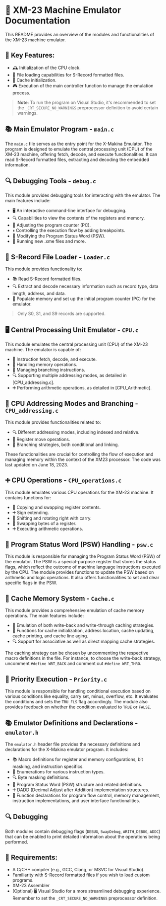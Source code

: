 # 🚀 **XM-23 Machine Emulator Documentation**

This README provides an overview of the modules and functionalities of the XM-23 machine emulator.


## 🌟 **Key Features**:

- 🕰 Initialization of the CPU clock.
- 📁 File loading capabilities for S-Record formatted files.
- 🚀 Cache initialization.
- 🎮 Execution of the main controller function to manage the emulation process.

> **Note**: To run the program on Visual Studio, it's recommended to set the `_CRT_SECURE_NO_WARNINGS` preprocessor definition to avoid certain warnings.

## 📚 **Main Emulator Program - `main.c`**

The `main.c` file serves as the entry point for the X-Makina Emulator. The program is designed to emulate the central processing unit (CPU) of the XM-23 machine, offering fetch, decode, and execute functionalities. It can read S-Record formatted files, extracting and decoding the embedded information.

## 🔍 **Debugging Tools - `debug.c`**

This module provides debugging tools for interacting with the emulator. The main features include:

- 🖥 An interactive command-line interface for debugging.
- 🔍 Capabilities to view the contents of the registers and memory.
- 📍 Adjusting the program counter (PC).
- ⏸ Controlling the execution flow by adding breakpoints.
- 🔄 Modifying the Program Status Word (PSW).
- 📂 Running new .xme files and more.

## 📖 **S-Record File Loader - `Loader.c`**

This module provides functionality to:

- 📚 Read S-Record formatted files.
- 🔍 Extract and decode necessary information such as record type, data length, address, and data.
- 🧠 Populate memory and set up the initial program counter (PC) for the emulator.

> Only S0, S1, and S9 records are supported.

## 🖥 **Central Processing Unit Emulator - `CPU.c`**

This module emulates the central processing unit (CPU) of the XM-23 machine. The emulator is capable of:

- 🔄 Instruction fetch, decode, and execute.
- 🧠 Handling memory operations.
- 🚀 Managing branching instructions.
- 🔍 Supporting multiple addressing modes, as detailed in [CPU_addressing.c].
- ➕ Performing arithmetic operations, as detailed in [CPU_Arithmetic].

## 📍 **CPU Addressing Modes and Branching - `CPU_addressing.c`**

This module provides functionalities related to:

- 🔍 Different addressing modes, including indexed and relative.
- 🔄 Register move operations.
- 🚀 Branching strategies, both conditional and linking.

These functionalities are crucial for controlling the flow of execution and managing memory within the context of the XM23 processor. The code was last updated on June 18, 2023.

## ➕ **CPU Operations - `CPU_operations.c`**

This module emulates various CPU operations for the XM-23 machine. It contains functions for:

- 🔄 Copying and swapping register contents.
- ➕ Sign extending.
- 🔄 Shifting and rotating right with carry.
- 🔄 Swapping bytes of a register.
- ➕ Executing arithmetic operations.

## 🚦 **Program Status Word (PSW) Handling - `psw.c`**

This module is responsible for managing the Program Status Word (PSW) of the emulator. The PSW is a special-purpose register that stores the status flags, which reflect the outcome of machine language instructions executed by the CPU. The module provides functions to update the PSW based on arithmetic and logic operations. It also offers functionalities to set and clear specific flags in the PSW.

## 🧠 **Cache Memory System - `Cache.c`**

This module provides a comprehensive emulation of cache memory operations. The main features include:

- 🚀 Emulation of both write-back and write-through caching strategies.
- 🧠 Functions for cache initialization, address location, cache updating, cache printing, and cache line aging.
- 🔍 Support for associative as well as direct mapping cache strategies.

The caching strategy can be chosen by uncommenting the respective macro definitions in the file. For instance, to choose the write-back strategy, uncomment `#define WRT_BACK` and comment out `#define WRT_THRO`.

## 🚦 **Priority Execution - `Priority.c`**

This module is responsible for handling conditional execution based on various conditions like equality, carry set, minus, overflow, etc. It evaluates the conditions and sets the `TRU_FLS` flag accordingly. The module also provides feedback on whether the condition evaluated to `TRUE` or `FALSE`.

## 📚 **Emulator Definitions and Declarations - `emulator.h`**

The `emulator.h` header file provides the necessary definitions and declarations for the X-Makina emulator program. It includes:

- 📚 Macro definitions for register and memory configurations, bit masking, and instruction specifics.
- 🚀 Enumerations for various instruction types.
- 🔍 Byte masking definitions.
- 🚦 Program Status Word (PSW) structure and related definitions.
- ➕ DADD (Decimal Adjust after Addition) implementation structures.
- 🚀 Function declarations for program flow control, memory management, instruction implementations, and user interface functionalities.

## 🔍 **Debugging**

Both modules contain debugging flags (`DEBUG`, `SwapDebug`, `ARITH_DEBUG`, `ADDC`) that can be enabled to print detailed information about the operations being performed.

## 📌 **Requirements**:

- A C/C++ compiler (e.g., GCC, Clang, or MSVC for Visual Studio).
- Familiarity with S-Record formatted files if you wish to load custom programs.
- XM-23 Assembler 
- (Optional) 🖥 Visual Studio for a more streamlined debugging experience. Remember to set the `_CRT_SECURE_NO_WARNINGS` preprocessor definition.
